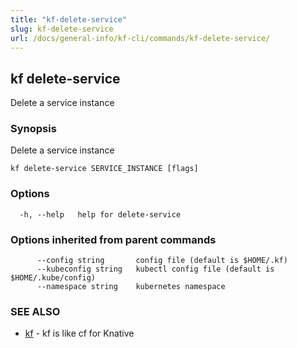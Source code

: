 ```yaml
---
title: "kf-delete-service"
slug: kf-delete-service
url: /docs/general-info/kf-cli/commands/kf-delete-service/
---
```

## kf delete-service

Delete a service instance

### Synopsis

Delete a service instance

```
kf delete-service SERVICE_INSTANCE [flags]
```

### Options

```
  -h, --help   help for delete-service
```

### Options inherited from parent commands

```
      --config string       config file (default is $HOME/.kf)
      --kubeconfig string   kubectl config file (default is $HOME/.kube/config)
      --namespace string    kubernetes namespace
```

### SEE ALSO

* [kf](/docs/general-info/kf-cli/commands/kf/)	 - kf is like cf for Knative

